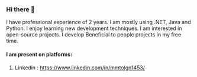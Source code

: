 ### Hi there 👋

I have professional experience of 2 years. I am mostly using .NET, Java and Python. I enjoy learning new development techniques. I am interested in open-source projects. I develop Beneficial to people projects in my free time.

#### I am present on platforms:
1. Linkedin : https://www.linkedin.com/in/mmtolgn1453/
